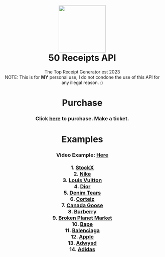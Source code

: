 <h1 align="center">
	<img src="https://50receipts.com/img/50s.png" width="150px"><br>
    50 Receipts API
</h1>
<p align="center">
	The Top Receipt Generator est 2023<br>NOTE: This is for <b>MY</b> personal use, I do not condone the use of this API for any illegal reason. :)</br>
</p>

</h1>
<h1 align="center">
	Purchase
</h1>
<h3 align="center">
Click <a href="https://50receipts.com/join">here</a> to purchase. Make a ticket.
</h3>

<h1 align="center">
	Examples
</h1>
<h3 align="center">
Video Example: <a href="https://i.imgur.com/Zyovmlp.mp4">Here</a><br><br>
1. <a href='https://github.com/fin702106/50-Receipts-API/blob/main/examples/stockx.py'>StockX</a><br>
2. <a href='https://github.com/fin702106/50-Receipts-API/blob/main/examples/nike.py'>Nike</a><br>
3. <a href='https://github.com/fin702106/50-Receipts-API/blob/main/examples/louisvuitton.py'>Louis Vuitton</a><br>
4. <a href='https://github.com/fin702106/50-Receipts-API/blob/main/examples/dior.py'>Dior</a><br>
5. <a href='https://github.com/fin702106/50-Receipts-API/blob/main/examples/denimtears.py'>Denim Tears</a><br>
6. <a href='https://github.com/fin702106/50-Receipts-API/blob/main/examples/corteiz.py'>Corteiz</a><br>
7. <a href='https://github.com/fin702106/50-Receipts-API/blob/main/examples/canadagoose.py'>Canada Goose</a><br>
8. <a href='https://github.com/fin702106/50-Receipts-API/blob/main/examples/burberry.py'>Burberry</a><br>
9. <a href='https://github.com/fin702106/50-Receipts-API/blob/main/examples/bpm.py'>Broken Planet Market</a><br>
10. <a href='https://github.com/fin702106/50-Receipts-API/blob/main/examples/bape.py'>Bape</a><br>
11. <a href='https://github.com/fin702106/50-Receipts-API/blob/main/examples/balenciaga.py'>Balenciaga</a><br>
12. <a href='https://github.com/fin702106/50-Receipts-API/blob/main/examples/apple.py'>Apple</a><br>
13. <a href='https://github.com/fin702106/50-Receipts-API/blob/main/examples/adwysd.py'>Adwysd</a><br>
14. <a href='https://github.com/fin702106/50-Receipts-API/blob/main/examples/adidas.py'>Adidas</a><br>
</h3>
